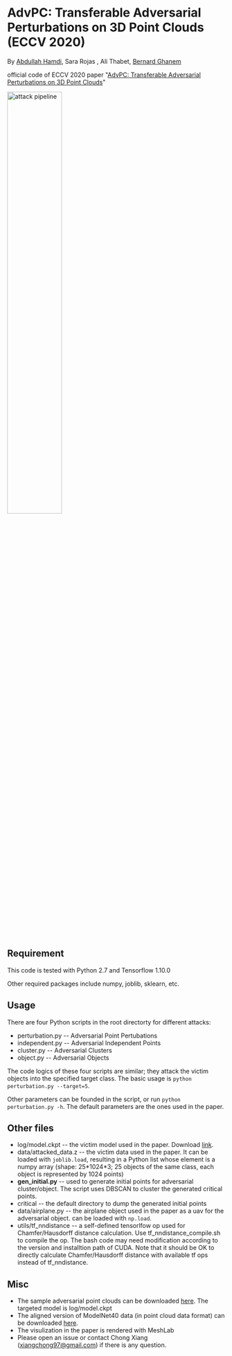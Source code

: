 # AdvPC: Transferable Adversarial Perturbations on 3D Point Clouds (ECCV 2020)
By [Abdullah Hamdi](https://abdullahamdi.com/), Sara Rojas , Ali Thabet, [Bernard Ghanem](http://www.bernardghanem.com/)

official code of ECCV 2020 paper "[AdvPC: Transferable Adversarial Perturbations on 3D Point Clouds](https://arxiv.org/abs/1912.00461)"

<img src="https://github.com/xiangchong1/test/blob/master/doc/attack_pipeline.png" width="50%" alt="attack pipeline" align=center>

## Requirement
This code is tested with Python 2.7 and Tensorflow 1.10.0

Other required packages include numpy, joblib, sklearn, etc. 

## Usage
There are four Python scripts in the root directorty for different attacks:
- perturbation.py -- Adversarial Point Pertubations
- independent.py -- Adversarial Independent Points
- cluster.py -- Adversarial Clusters
- object.py -- Adversarial Objects

The code logics of these four scripts are similar; they attack the victim objects into the specified target class.
The basic usage is `python perturbation.py --target=5`. 

Other parameters can be founded in the script, or run `python perturbation.py -h`. The default parameters are the ones used in the paper.



## Other files
- log/model.ckpt -- the victim model used in the paper. Download [link](https://drive.google.com/open?id=1T99mJfyuxFCcMQuvw71jgn6_FlUEOj08). 
- data/attacked_data.z -- the victim data used in the paper. It can be loaded with `joblib.load`, resulting in a Python list whose element is a numpy array (shape: 25\*1024\*3; 25 objects of the same class, each object is represented by 1024 points)
- **gen_initial.py** -- used to generate initial points for adversarial cluster/object. The script uses DBSCAN to cluster the generated critical points.
- critical -- the default directory to dump the generated initial points
- data/airplane.py -- the airplane object used in the paper as a uav for the adversarial object. can be loaded with ```np.load```.
- utils/tf_nndistance -- a self-defined tensorlfow op used for Chamfer/Hausdorff distance calculation. Use tf_nndistance_compile.sh to compile the op. The bash code may need modification according to the version and installtion path of CUDA. Note that it should be OK to directly calculate Chamfer/Hausdorff distance with available tf ops instead of tf_nndistance.

## Misc
- The sample adversarial point clouds can be downloaded [here](https://drive.google.com/open?id=1KLtJXFpq70YkB2DAxfUYyrWcv8kbkUJd). The targeted model is log/model.ckpt
- The aligned version of ModelNet40 data (in point cloud data format) can be downloaded [here](https://drive.google.com/open?id=1m7BmdtX1vWrpl9WRX5Ds2qnIeJHKmE36).
- The visulization in the paper is rendered with MeshLab
- Please open an issue or contact Chong Xiang (xiangchong97@gmail.com) if there is any question.
